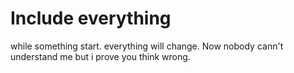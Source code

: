 # Include everything 

while something start. everything will change.
Now nobody cann't understand me but i prove you think wrong.
